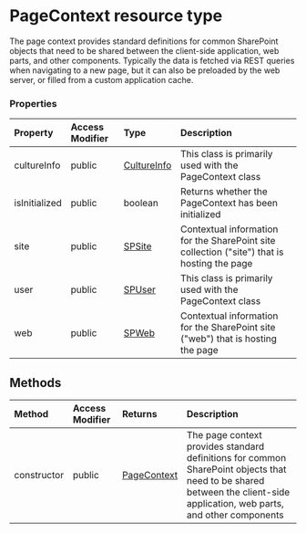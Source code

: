 # PageContext resource type

The page context provides standard definitions for common SharePoint objects 
that need to be shared between the client-side application, web parts, and other 
components. Typically the data is fetched via REST queries when navigating to a 
new page, but it can also be preloaded by the web server, or filled from a custom 
application cache.


### Properties

| Property	   | Access Modifier | Type	| Description|
|:-------------|:----|:-------|:-----------|
|cultureInfo      | public | [CultureInfo](CultureInfo.md) | This class is primarily used with the PageContext class |
|isInitialized      | public | boolean | Returns whether the PageContext has been initialized |
|site      | public | [SPSite](SPSite.md) | Contextual information for the SharePoint site collection ("site") that is hosting the page |
|user      | public | [SPUser](SPUser.md) | This class is primarily used with the PageContext class |
|web      | public | [SPWeb](SPWeb.md) | Contextual information for the SharePoint site ("web") that is hosting the page |



## Methods

| Method	   | Access Modifier | Returns	| Description|
|:-------------|:----|:-------|:-----------|
|constructor      | public | [PageContext](PageContext.md) | The page context provides standard definitions for common SharePoint objects  that need to be shared between the client-side application, web parts, and other  components |


